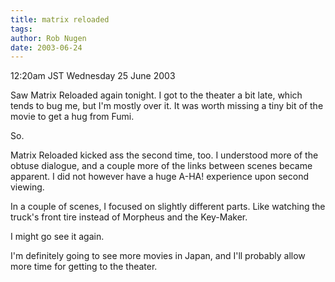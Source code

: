 ```yaml
---
title: matrix reloaded
tags: 
author: Rob Nugen
date: 2003-06-24
---
```


<p class=date>12:20am JST Wednesday 25 June 2003</p>

<p>Saw Matrix Reloaded again tonight.   I got to the theater a bit
late, which tends to bug me, but I'm mostly over it.  It was worth
missing a tiny bit of the movie to get a hug from Fumi.</p>

<p>So.</p>

<p>Matrix Reloaded kicked ass the second time, too.   I understood
more of the obtuse dialogue, and a couple more of the links between
scenes became apparent.  I did not however have a huge A-HA!
experience upon second viewing.</p>

<p>In a couple of scenes, I focused on slightly different parts.  Like
watching the truck's front tire instead of Morpheus and the
Key-Maker.</p>

<p>I might go see it again.</p>

<p>I'm definitely going to see more movies in Japan, and I'll probably
allow more time for getting to the theater.</p>
